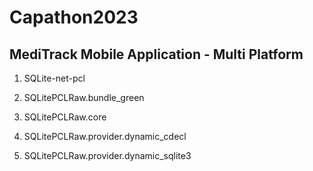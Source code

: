 # Capathon2023
## MediTrack Mobile Application - Multi Platform 




1. SQLite-net-pcl

2. SQLitePCLRaw.bundle_green

3. SQLitePCLRaw.core

4. SQLitePCLRaw.provider.dynamic_cdecl

5. SQLitePCLRaw.provider.dynamic_sqlite3
